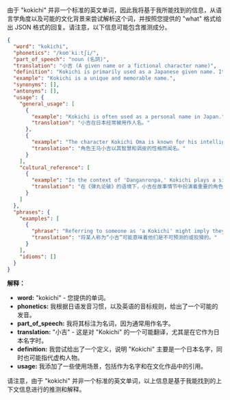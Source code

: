 由于 "kokichi" 并非一个标准的英文单词，因此我将基于我所能找到的信息，从语言学角度以及可能的文化背景来尝试解析这个词，并按照您提供的 "what" 格式给出 JSON 格式的回复。请注意，以下信息可能包含推测成分。

```json
{
  "word": "kokichi",
  "phonetics": "/koʊˈkiːtʃi/",
  "part_of_speech": "noun (名詞)",
  "translation": "小吉 (A given name or a fictional character name)",
  "definition": "Kokichi is primarily used as a Japanese given name. It can also refer to a fictional character, notably Kokichi Oma from the 'Danganronpa' series.",
  "example": "Kokichi is a unique and memorable name.",
  "synonyms": [],
  "antonyms": [],
  "usage": {
    "general_usage": [
      {
        "example": "Kokichi is often used as a personal name in Japan.",
        "translation": "小吉在日本经常被用作人名。"
      },
      {
        "example": "The character Kokichi Oma is known for his intelligence and mischievous nature.",
        "translation": "角色王马小吉以其智慧和调皮的性格而闻名。"
      }
    ],
    "cultural_reference": [
      {
        "example": "In the context of 'Danganronpa,' Kokichi plays a significant role in the storyline.",
        "translation": "在《弹丸论破》的语境下，小吉在故事情节中扮演着重要的角色。"
      }
    ]
  },
  "phrases": {
    "examples": [
      {
        "phrase": "Referring to someone as 'a Kokichi' might imply they are unpredictable or cunning.",
        "translation": "将某人称为“小吉”可能意味着他们是不可预测的或狡猾的。"
      }
    ],
    "idioms": []
  }
}
```

**解释：**

*   **word:** "kokichi" -  您提供的单词。
*   **phonetics:** 我根据日语发音习惯，以及英语的音标规则，给出了一个可能的发音。
*   **part\_of\_speech:**  我将其标注为名词，因为通常用作名字。
*   **translation:** "小吉" - 这是对 "Kokichi" 的一个可能翻译，尤其是在它作为日本名字时。
*   **definition:**  我尝试给出了一个定义，说明 "Kokichi" 主要是一个日本名字，同时也可能指代虚构人物。
*   **usage:** 我添加了一些使用场景，包括作为名字和在文化作品中的引用。

请注意，由于 "kokichi" 并非一个标准的英文单词，以上信息是基于我能找到的上下文信息进行的推测和解释。 